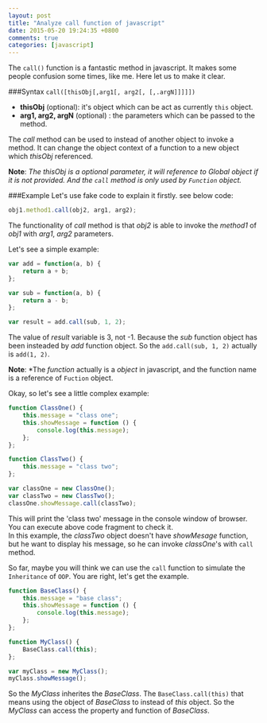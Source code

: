 ```yaml
---
layout: post
title: "Analyze call function of javascript"
date: 2015-05-20 19:24:35 +0800
comments: true
categories: [javascript]
---
```


The `call()` function is a fantastic method in javascript. It makes some people confusion some times, like me. Here let us to make it clear.    

###Syntax
`call([thisObj[,arg1[, arg2[, [,.argN]]]]])`   
 - **thisObj** (optional): it's object which can be act as currently `this` object.   
 - **arg1, arg2, argN** (optional) : the parameters which can be passed to the method.

The *call* method can be used to instead of another object to invoke a method. It can change the object context of a function to a new object which *thisObj* referenced.    

<!-- more --> 

**Note**: *The thisObj is a optional parameter, it will reference to Global object if it is not provided. And the `call` method is only used by `Function` object.*  

###Example
Let's use fake code to explain it firstly. see below code:     

``` javascript
obj1.method1.call(obj2, arg1, arg2);
```
The functionality of *call* method is that *obj2* is able to invoke the *method1* of *obj1* with *arg1*, *arg2* parameters.      

Let's see a simple example:

``` javascript
var add = function(a, b) {
	return a + b;
};

var sub = function(a, b) {
	return a - b;
};

var result = add.call(sub, 1, 2);

```
The value of *result* variable is 3, not -1. Because the *sub* function object has been insteaded by *add* function object. So the `add.call(sub, 1, 2)` actually is `add(1, 2)`.  
   
**Note**: *The *function* actually is a *object* in javascript, and the function name is a reference of `Fuction` object.   

Okay, so let's see a little complex example:
 
``` javascript
function ClassOne() {
	this.message = "class one";
	this.showMessage = function () {
		console.log(this.message);
	};
};

function ClassTwo() {
	this.message = "class two";
};

var classOne = new ClassOne();
var classTwo = new ClassTwo();
classOne.showMessage.call(classTwo);
```
This will print the 'class two' message in the console window of browser. You can execute above code fragment to check it.    
In this example, the *classTwo* object doesn't have *showMesage* function, but he want to display his message, so he can invoke *classOne*'s with `call` method.   

So far, maybe you will think we can use the `call` function to simulate the `Inheritance` of `OOP`. You are right, let's get the example.

``` javascript
function BaseClass() {
	this.message = "base class";
	this.showMessage = function () {
		console.log(this.message);
	};
};

function MyClass() {
	BaseClass.call(this);
};

var myClass = new MyClass();
myClass.showMessage();
``` 
So the *MyClass* inherites the *BaseClass*. The `BaseClass.call(this)` that means using the object of *BaseClass* to instead of *this* object. So the *MyClass* can access the property and function of *BaseClass*.   



